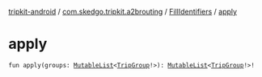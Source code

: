 [tripkit-android](../../index.md) / [com.skedgo.tripkit.a2brouting](../index.md) / [FillIdentifiers](index.md) / [apply](./apply.md)

# apply

`fun apply(groups: `[`MutableList`](https://kotlinlang.org/api/latest/jvm/stdlib/kotlin.collections/-mutable-list/index.html)`<`[`TripGroup`](../../skedgo.tripkit.routing/-trip-group/index.md)`!>): `[`MutableList`](https://kotlinlang.org/api/latest/jvm/stdlib/kotlin.collections/-mutable-list/index.html)`<`[`TripGroup`](../../skedgo.tripkit.routing/-trip-group/index.md)`!>!`